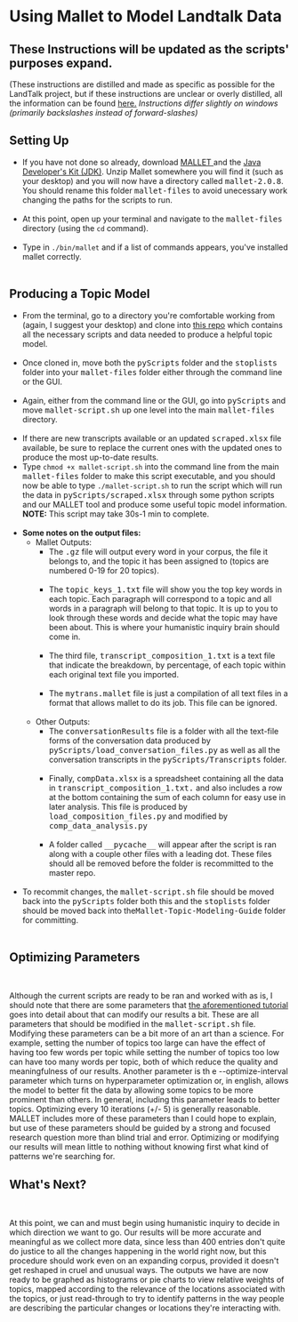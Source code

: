 <!DOCTYPE HTML>
<html>
<head>
<meta charset="utf-8">
</head>
<h1>Using Mallet to Model Landtalk Data</h1>
<h2>These Instructions will be updated as the scripts' purposes expand.</h2>
<p>(These instructions are distilled and made as specific as possible for the LandTalk project, but if these instructions are unclear or overly distilled, all the information can be found <a href= "https://programminghistorian.org/en/lessons/topic-modeling-and-mallet#your-first-topic-model)">here.</a> <em>Instructions differ slightly on windows (primarily backslashes instead of forward-slashes)</em></p>
<h2>Setting Up</h2>
<ul>
<li>If you have not done so already, download <a href = "http://mallet.cs.umass.edu/download.php"> MALLET </a> and the <a href="https://www.oracle.com/technetwork/java/javase/downloads/index.html"> Java Developer's Kit (JDK)</a>. Unzip Mallet somewhere you will find it (such as your desktop) and you will now have a directory called <kbd>mallet-2.0.8</kbd>. You should rename this folder <kbd>mallet-files</kbd> to avoid unecessary work changing the paths for the scripts to run.</li><br>
<li>At this point, open up your terminal and navigate to the <kbd>mallet-files</kbd> directory (using the <code>cd</code> command).</li><br>
<li>Type in <code>./bin/mallet</code> and if a list of commands appears, you've installed mallet correctly.</li><br>
</ul>

<h2>Producing a Topic Model</h2>
<ul>
<li> From the terminal, go to a directory you're comfortable working from (again, I suggest your desktop) and clone into <a href="https://github.com/cestasteanford/landtalk_analysis.git">this repo</a> which contains all the necessary scripts and data needed to produce a helpful topic model.
</li><br>
<li> Once cloned in, move both the <kbd>pyScripts</kbd> folder and the <kbd>stoplists</kbd> folder into your <kbd>mallet-files</kbd> folder either through the command line or the GUI. </li><br>
<li> Again, either from the command line or the GUI, go into <kbd>pyScripts</kbd> and move <kbd>mallet-script.sh</kbd> up one level into the main <kbd>mallet-files</kbd> directory. </li> <br>
<li> If there are new transcripts available or an updated <kbd>scraped.xlsx</kbd> file available, be sure to replace the current ones with the updated ones to produce the most up-to-date results. </li>
<li> Type <code>chmod +x mallet-script.sh</code> into the command line from the main <kbd>mallet-files</kbd> folder to make this script executable, and you should now be able to type <code>./mallet-script.sh</code> to run the script which will run the data in <kbd>pyScripts/scraped.xlsx</kbd> through some python scripts and our MALLET tool and produce some useful topic model information. <b>NOTE:</b> This script may take 30s-1 min to complete.</li> <br>
<li><b>Some notes on the output files: </b><br>
<ul>
<li> Mallet Outputs: <br>
<ul>
<li>The <kbd>.gz</kbd> file will output every word in your corpus, the file it belongs to, and the topic it has been assigned to (topics are numbered 0-19 for 20 topics).</li><br>
<li>The <kbd>topic_keys_1.txt</kbd> file will show you the top key words in each topic. Each paragraph will correspond to a topic and all words in a paragraph will belong to that topic. It is up to you to look through these words and decide what the topic may have been about. This is where your humanistic inquiry brain should come in.</li><br>
<li>The third file, <kbd>transcript_composition_1.txt</kbd> is a text file that indicate the breakdown, by percentage, of each topic within each original text file you imported.</li><br>
<li> The <kbd>mytrans.mallet</kbd> file is just a compilation of all text files in a format that allows mallet to do its job. This file can be ignored. </li>
</ul></li><br>
<li> Other Outputs: 
<ul>
<li>The <kbd>conversationResults</kbd> file is a folder with all the text-file forms of the conversation data produced by <kbd>pyScripts/load_conversation_files.py</kbd> as well as all the conversation transcripts in the <kbd>pyScripts/Transcripts</kbd> folder. </li> <br>
<li> Finally, <kbd>compData.xlsx</kbd> is a spreadsheet containing all the data in <kbd>transcript_composition_1.txt.</kbd> and also includes a row at the bottom containing the sum of each column for easy use in later analysis. This file is produced by <kbd>load_composition_files.py</kbd> and modified by <kbd>comp_data_analysis.py</kbd> </li> <br>
<li>A folder called <kbd>__pycache__</kbd> will appear after the script is ran along with a couple other files with a leading dot. These files should all be removed before the folder is recommitted to the master repo. </li> <br>
</ul>
</li>
</ul>
</li>
<li> To recommit changes, the <kbd>mallet-script.sh</kbd> file should be moved back into the <kbd>pyScripts</kbd> folder both this and the <kbd>stoplists</kbd> folder should be moved back into the<kbd>Mallet-Topic-Modeling-Guide</kbd> folder for committing. </li> <br>
</ul>
<h2> Optimizing Parameters </h2><br>
<p> Although the current scripts are ready to be ran and worked with as is, I should note that there are some parameters that <a href="http://mallet.cs.umass.edu/download.php">the aforementioned tutorial</a> goes into detail about that can modify our results a bit. These are all parameters that should be modified in the <kbd>mallet-script.sh</kbd> file. Modifying these parameters can be a bit more of an art than a science. For example, setting the number of topics too large can have the effect of having too few words per topic while setting the number of topics too low can have too many words per topic, both of which reduce the quality and meaningfulness of our results. Another parameter is th e --optimize-interval parameter which turns on hyperparameter optimization or, in english, allows the model to better fit the data by allowing some topics to be more prominent than others. In general, including this parameter leads to better topics. Optimizing every 10 iterations (+/- 5) is generally reasonable. MALLET includes more of these parameters than I could hope to explain, but use of these parameters should be guided by a strong and focused research question more than blind trial and error. Optimizing or modifying our results will mean little to nothing without knowing first what kind of patterns we're searching for. </p>
<h2> What's Next? </h2><br>
<p> At this point, we can and must begin using humanistic inquiry to decide in which direction we want to go. Our results will be more accurate and meaningful as we collect more data, since less than 400 entries don't quite do justice to all the changes happening in the world right now, but this procedure should work even on an expanding corpus, provided it doesn't get reshaped in cruel and unusual ways. The outputs we have are now ready to be graphed as histograms or pie charts to view relative weights of topics, mapped according to the relevance of the locations associated with the topics, or just read-through to try to identify patterns in the way people are describing the particular changes or locations they're interacting with. </p>
</html>
